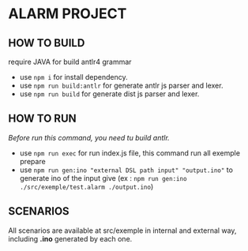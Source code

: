 # ALARM PROJECT
## HOW TO BUILD
require JAVA for build antlr4 grammar  
- use `npm i` for install dependency.  
- use `npm run build:antlr` for generate antlr js parser and lexer.
- use `npm run build` for generate dist js parser and lexer.

## HOW TO RUN
*Before run this command, you need tu build antlr.*
- use `npm run exec` for run index.js file, this command run all exemple prepare
- use `npm run gen:ino "external DSL path input" "output.ino"` to generate ino of the input give (ex : `npm run gen:ino ./src/exemple/test.alarm ./output.ino`)


## SCENARIOS
All scenarios are available at src/exemple in internal and external way, including **.ino** generated by each one.

